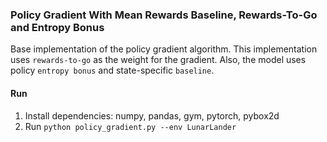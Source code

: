 ### Policy Gradient With Mean Rewards Baseline, Rewards-To-Go and Entropy Bonus

Base implementation of the policy gradient algorithm. This implementation uses `rewards-to-go` as the weight for the gradient.
Also, the model uses policy `entropy bonus` and state-specific `baseline`.

#### Run

1. Install dependencies: numpy, pandas, gym, pytorch, pybox2d
2. Run `python policy_gradient.py --env LunarLander`
